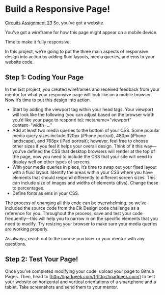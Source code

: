 # Build a Responsive Page!
[Circuits Assignment 23](https://circuits.generalassemb.ly/student/26/assignments/23/)
So, you’ve got a website.

You’ve got a wireframe for how this page might appear on a mobile device.

Time to make it fully responsive.

In this project, we’re going to put the three main aspects of responsive design into action by adding fluid layouts, media queries, and ems to your website code.

## Step 1: Coding Your Page

In the last project, you created wireframes and received feedback from your mentor for what your responsive page will look like on a mobile browser. Now it’s time to put this design into action.

- Start by adding the viewport tag within your head tags. Your viewport will look like the following (you can adjust based on the browser width you’d like your page to respond to): metaname="viewport" content="width=..."
- Add at least two media queries to the bottom of your CSS. Some popular media query sizes include 320px (iPhone portrait), 480px (iPhone landscape), and 768px (iPad portrait); however, feel free to choose other sizes if you feel it helps your overall design. Think of it this way—you’ve defined the CSS that desktop browsers will render at the top of the page, now you need to include the CSS that your site will need to display well on other types of screens.
- With your media queries in place, it’s time to swap out your fixed layout with a fluid layout. Identify the areas within your CSS where you have elements that should respond differently to different screen sizes. This can include size of images and widths of elements (divs). Change these to percentages.
- Define fonts as ems in your CSS.

The process of changing all this code can be overwhelming, so we’ve included the source code from the Elk Design code challenge as a reference for you. Throughout the process, save and test your code frequently—this will help you to narrow in on the specific elements that you need to modify. Try resizing your browser to make sure your media queries are working properly.

As always, reach out to the course producer or your mentor with any questions.

## Step 2: Test Your Page!

Once you’ve completed modifying your code, upload your page to Github Pages. Then, head to [http://ipadpeek.com/](http://ipadpeek.com/) to test your website on horizontal and vertical orientations of a smartphone and a tablet. Take screenshots and send them to your mentor.